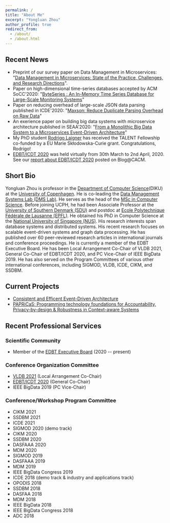 ```yaml
---
permalink: /
title: "About Me"
excerpt: "Yongluan Zhou"
author_profile: true
redirect_from: 
  - /about/
  - /about.html
---
```


## Recent News
* Preprint of our survey paper on Data Management in Microservices: "[Data Management in Microservices: State of the Practice, Challenges, and Research Directions](https://static-curis.ku.dk/portal/files/257545323/preprint.pdf)". 
* Paper on high-dimensional time-series databases accepted by ACM SoCC'2020: "[ByteSeries : An In-Memory Time Series Database for Large-Scale Monitoring Systems](https://static-curis.ku.dk/portal/files/248553347/ByteSeries_v_final.pdf)"
* Paper on reducing overhead of large-scale JSON data parsing published in ICDE'2020: "[Maxson: Reduce Duplicate Parsing Overhead on Raw Data](https://static-curis.ku.dk/portal/files/248552117/icde20_maxson.pdf)"
* An exerience paper on building big data systems with microservice architecture published in SEAA'2020: "[From a Monolithic Big Data System to a Microservices Event-Driven Architecture](https://static-curis.ku.dk/portal/files/245635593/SEAA_2020.pdf)"
* My PhD student [Rodrigo Laigner](https://rnlaigner.github.io/) has received the TALENT Fellowship co-funded by a EU Marie Skłodowska-Curie grant. Congratulations, Rodrigo! 
* [EDBT/ICDT 2020](https://diku-dk.github.io/edbticdt2020/) was held virtually from 30th March to 2nd April, 2020. See our [report about EDBT/ICDT 2020](https://cacm.acm.org/blogs/blog-cacm/244379-holding-a-conference-online-and-live-due-to-covid-19/fulltext) posted on Blog@CACM.

## Short Bio
Yongluan Zhou is professor in the [Department of Computer Science](http://diku.dk)(DIKU) at the [University of Copenhagen](http://ku.dk). He is co-leading the [Data Management Systems Lab (DMS Lab)](https://di.ku.dk/english/research/sdps/research-groups/dms/). He serves as the head of the [MSc in Computer Science](https://studies.ku.dk/masters/computer-science/). Before joining UCPH, he had been Associate Professor at the [University of Southern Denmark (SDU)](http://www.sdu.dk) and postdoc at [Ecole Polytechnique Fédérale de Lausanne (EPFL)](http://epfl.ch). He obtained his PhD in Computer Science at the [National University of Singapore (NUS)](http://www.nus.edu.sg). His research interests span database systems and distributed systems. His recent research focuses on scalable event-driven systems and graph data processing. He has published over 60 peer-reviewed research articles in international journals and conference proceedings. He is currently a member of the EDBT Executive Board. He has been Local Arrangement Co-Chair of VLDB 2021, General Co-Chair of EDBT/ICDT 2020, and PC Vice-Chair of IEEE BigData 2019. He has also served on the Program Committees of various other international conferences, including SIGMOD, VLDB, ICDE, CIKM, and SSDBM. 

## Current Projects
* [Consistent and Efficent Event-Driven Architecture](https://di.ku.dk/english/research/sdps/research-groups/dms/ceeda/)
* [PAPRiCaS: Programming technology foundations for Accountability, Privacy-by-design & Robustness in Context-aware Systems](https://papricas.org/)

## Recent Professional Services

### Scientific Community
* Member of the [EDBT Executive Board](https://www.edbt.org/) (2020 -- present)

### Conference Organization Committee
* [VLDB 2021](https://vldb.org/2021/) (Local Arrangement Co-Chair)
* [EDBT/ICDT 2020](https://diku-dk.github.io/edbticdt2020/?contents=main.html) (General Co-Chair)
* IEEE BigData 2019 (PC Vice-Chair)

### Conference/Workshop Program Committee
* CIKM 2021
* SSDBM 2021
* ICDE 2021
* SIGMOD 2020 (demo track)
* CIKM 2020
* SSDBM 2020
* DASFAAA 2020
* MDM 2020
* SIGMOD 2019
* DASFAAA 2019
* MDM 2019
* IEEE BigData Congress 2019
* ICDE 2018 (demo track & industry and applications track)
* OPODIS 2018
* SSDBM 2018
* DASFAA 2018
* MDM 2018
* IEEE BigData 2018
* IEEE BigData Congress 2018
* ADC 2018
